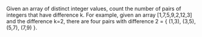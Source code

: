 Given an array of distinct integer values, count the number of pairs of integers that have difference k. For example, given an array [1,7,5,9,2,12,3] and the difference k=2, there are four pairs with difference 2 = { (1,3), (3,5), (5,7), (7,9) }.
